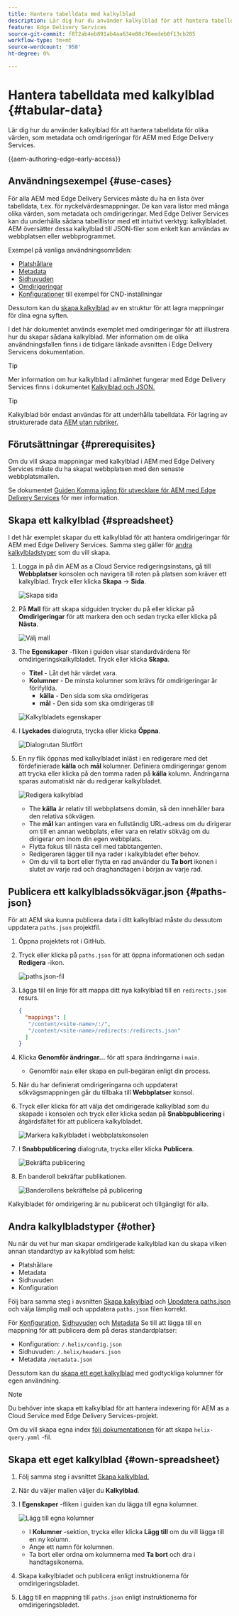 ```yaml
---
title: Hantera tabelldata med kalkylblad
description: Lär dig hur du använder kalkylblad för att hantera tabelldata för olika värden, som metadata och omdirigeringar för AEM med Edge Delivery Services.
feature: Edge Delivery Services
source-git-commit: f872ab4eb891ab4aa634e88c76eedeb0f13cb285
workflow-type: tm+mt
source-wordcount: '958'
ht-degree: 0%

---
```



# Hantera tabelldata med kalkylblad {#tabular-data}

Lär dig hur du använder kalkylblad för att hantera tabelldata för olika värden, som metadata och omdirigeringar för AEM med Edge Delivery Services.

{{aem-authoring-edge-early-access}}

## Användningsexempel {#use-cases}

För alla AEM med Edge Delivery Services måste du ha en lista över tabelldata, t.ex. för nyckelvärdesmappningar. De kan vara listor med många olika värden, som metadata och omdirigeringar. Med Edge Deliver Services kan du underhålla sådana tabelllistor med ett intuitivt verktyg: kalkylbladet. AEM översätter dessa kalkylblad till JSON-filer som enkelt kan användas av webbplatsen eller webbprogrammet.

Exempel på vanliga användningsområden:

* [Platshållare](/help/edge/docs/placeholders.md)
* [Metadata](/help/edge/docs/bulk-metadata.md)
* [Sidhuvuden](/help/edge/docs/custom-headers.md)
* [Omdirigeringar](/help/edge/docs/redirects.md)
* [Konfigurationer](/help/edge/docs/setup-byo-cdn-push-invalidation.md) till exempel för CND-inställningar

Dessutom kan du [skapa kalkylblad](#own-spreadsheet) av en struktur för att lagra mappningar för dina egna syften.

I det här dokumentet används exemplet med omdirigeringar för att illustrera hur du skapar sådana kalkylblad. Mer information om de olika användningsfallen finns i de tidigare länkade avsnitten i Edge Delivery Servicens dokumentation.

>[!TIP]
>
>Mer information om hur kalkylblad i allmänhet fungerar med Edge Delivery Services finns i dokumentet [Kalkylblad och JSON.](/help/edge/developer/spreadsheets.md)

>[!TIP]
>
>Kalkylblad bör endast användas för att underhålla tabelldata. För lagring av strukturerade data [AEM utan rubriker.](/help/headless/introduction.md)

## Förutsättningar {#prerequisites}

Om du vill skapa mappningar med kalkylblad i AEM med Edge Delivery Services måste du ha skapat webbplatsen med den senaste webbplatsmallen.

Se dokumentet [Guiden Komma igång för utvecklare för AEM med Edge Delivery Services](/help/edge/edge-dev-getting-started.md) för mer information.

## Skapa ett kalkylblad {#spreadsheet}

I det här exemplet skapar du ett kalkylblad för att hantera omdirigeringar för AEM med Edge Delivery Services. Samma steg gäller för [andra kalkylbladstyper](#other) som du vill skapa.

1. Logga in på din AEM as a Cloud Service redigeringsinstans, gå till **Webbplatser** konsolen och navigera till roten på platsen som kräver ett kalkylblad. Tryck eller klicka **Skapa** -> **Sida**.

   ![Skapa sida](assets/tabular-data/tabular-data-create-page.png)

1. På **Mall** för att skapa sidguiden trycker du på eller klickar på **Omdirigeringar** för att markera den och sedan trycka eller klicka på **Nästa**.

   ![Välj mall](assets/tabular-data/tabular-data-create-page-teamplate-redirects.png)

1. The **Egenskaper** -fliken i guiden visar standardvärdena för omdirigeringskalkylbladet. Tryck eller klicka **Skapa**.

   * **Titel** - Låt det här värdet vara.
   * **Kolumner** - De minsta kolumner som krävs för omdirigeringar är förifyllda.
      * **källa** - Den sida som ska omdirigeras
      * **mål** - Den sida som ska omdirigeras till

   ![Kalkylbladets egenskaper](assets/tabular-data/tabular-data-create-page-properties-redirects.png)

1. I **Lyckades** dialogruta, trycka eller klicka **Öppna**.

   ![Dialogrutan Slutfört](assets/tabular-data/tabular-data-success.png)

1. En ny flik öppnas med kalkylbladet inläst i en redigerare med det fördefinierade **källa** och **mål** kolumner. Definiera omdirigeringar genom att trycka eller klicka på den tomma raden på **källa** kolumn. Ändringarna sparas automatiskt när du redigerar kalkylbladet.

   ![Redigera kalkylblad](assets/tabular-data/tabular-data-edit-redirects.png)

   * The **källa** är relativ till webbplatsens domän, så den innehåller bara den relativa sökvägen.
   * The **mål** kan antingen vara en fullständig URL-adress om du dirigerar om till en annan webbplats, eller vara en relativ sökväg om du dirigerar om inom din egen webbplats.
   * Flytta fokus till nästa cell med tabbtangenten.
   * Redigeraren lägger till nya rader i kalkylbladet efter behov.
   * Om du vill ta bort eller flytta en rad använder du **Ta bort** ikonen i slutet av varje rad och draghandtagen i början av varje rad.

## Publicera ett kalkylbladssökvägar.json {#paths-json}

För att AEM ska kunna publicera data i ditt kalkylblad måste du dessutom uppdatera `paths.json` projektfil.

1. Öppna projektets rot i GitHub.

1. Tryck eller klicka på `paths.json` för att öppna informationen och sedan **Redigera** -ikon.

   ![paths.json-fil](assets/tabular-data/tabular-data-paths-json.png)

1. Lägga till en linje för att mappa ditt nya kalkylblad till en `redirects.json` resurs.

   ```json
   {
     "mappings": [
      "/content/<site-name>/:/",
      "/content/<site-name>/redirects:/redirects.json"
     ]
   }
   ```

1. Klicka **Genomför ändringar...** för att spara ändringarna i `main`.

   * Genomför `main` eller skapa en pull-begäran enligt din process.

1. När du har definierat omdirigeringarna och uppdaterat sökvägsmappningen går du tillbaka till **Webbplatser** konsol.

1. Tryck eller klicka för att välja det omdirigerade kalkylblad som du skapade i konsolen och tryck eller klicka sedan på **Snabbpublicering** i åtgärdsfältet för att publicera kalkylbladet.

   ![Markera kalkylbladet i webbplatskonsolen](assets/tabular-data/tabular-data-select-publish.png)

1. I **Snabbpublicering** dialogruta, trycka eller klicka **Publicera**.

   ![Bekräfta publicering](assets/tabular-data/tabular-data-quick-publish.png)

1. En banderoll bekräftar publikationen.

   ![Banderollens bekräftelse på publicering](assets/tabular-data/tabular-data-publish-banner.png)

Kalkylbladet för omdirigering är nu publicerat och tillgängligt för alla.

## Andra kalkylbladstyper {#other}

Nu när du vet hur man skapar omdirigerade kalkylblad kan du skapa vilken annan standardtyp av kalkylblad som helst:

* Platshållare
* Metadata
* Sidhuvuden
* Konfiguration

Följ bara samma steg i avsnitten [Skapa kalkylblad](#spreadsheet) och [Uppdatera paths.json](#paths-json) och välja lämplig mall och uppdatera `paths.json` filen korrekt.

För [Konfiguration](https://www.aem.live/docs/configuration), [Sidhuvuden](https://www.aem.live/docs/custom-headers) och [Metadata](https://www.aem.live/docs/bulk-metadata) Se till att lägga till en mappning för att publicera dem på deras standardplatser:

* Konfiguration: `/.helix/config.json`
* Sidhuvuden: `/.helix/headers.json`
* Metadata `/metadata.json`

Dessutom kan du [skapa ett eget kalkylblad](#own-spreadsheet) med godtyckliga kolumner för egen användning.

>[!NOTE]
>
>Du behöver inte skapa ett kalkylblad för att hantera indexering för AEM as a Cloud Service med Edge Delivery Services-projekt.
>
>Om du vill skapa egna index [följ dokumentationen](https://www.aem.live/developer/indexing#setting-up-more-index-configurations) för att skapa `helix-query.yaml` -fil.

## Skapa ett eget kalkylblad {#own-spreadsheet}

1. Följ samma steg i avsnittet [Skapa kalkylblad.](#spreadsheet)

1. När du väljer mallen väljer du **Kalkylblad**.

1. I **Egenskaper** -fliken i guiden kan du lägga till egna kolumner.

   ![Lägg till egna kolumner](assets/tabular-data/tabular-data-own-spreadsheet.png)

   * I **Kolumner** -sektion, trycka eller klicka **Lägg till** om du vill lägga till en ny kolumn.
   * Ange ett namn för kolumnen.
   * Ta bort eller ordna om kolumnerna med **Ta bort** och dra i handtagsikonerna.

1. Skapa kalkylbladet och publicera enligt instruktionerna för omdirigeringsbladet.

1. Lägg till en mappning till `paths.json` enligt instruktionerna för omdirigeringsbladet.
